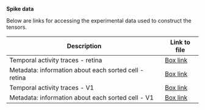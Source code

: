 
__Spike data__

Below are links for accessing the experimental data used to construct the tensors.


| Description | Link to file |
| ------ | ----------- |
| Temporal activity traces - retina  | [Box link](https://yale.box.com/s/64rzzjdu2gy7e5jjfhv70d37s9h5pcnz)  |
| Metadata: information about each sorted cell - retina | [Box link](https://yale.box.com/s/64rzzjdu2gy7e5jjfhv70d37s9h5pcnz) |
| Temporal activity traces - V1  | [Box link](https://ucsf.box.com/s/d4u6wze653its1gjb51o52ofjss8d76h) |
| Metadata: information about each sorted cell - V1 | [Box link](https://ucsf.box.com/s/d4u6wze653its1gjb51o52ofjss8d76h) |
